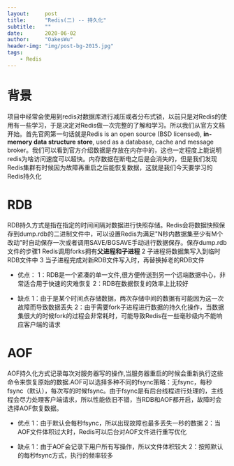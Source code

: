 ```yaml
---
layout:     post
title:      "Redis(二) -- 持久化"
subtitle:   ""
date:       2020-06-02
author:     "OakesWu"
header-img: "img/post-bg-2015.jpg"
tags:
    - Redis
---
```


# 背景
项目中经常会使用到redis对数据库进行减压或者分布式锁，以前只是对Redis的使用有一些学习，于是决定对Redis做一次完整的了解和学习。所以我们从官方文档开始。首先官网第一句话就是Redis is an open source (BSD licensed), **in-memory data structure store**, used as a database, cache and message broker。我们可以看到官方介绍数据是存放在内存中的，这也一定程度上能说明redis为啥访问速度可以超快。内存数据在断电之后是会消失的，但是我们发现Redis集群有时候因为故障再重启之后能恢复数据，这就是我们今天要学习的Redis持久化

# RDB
RDB持久方式是指在指定的时间间隔对数据进行快照存储。Redis会将数据快照保存到dump.rdb的二进制文件中，可以设置Redis为满足"N秒内数据集至少有M个改动"时自动保存一次或者调用SAVE/BGSAVE手动进行数据保存。保存dump.rdb文件的步骤1 Redis调用forks拥有**父进程和子进程** 2 子进程将数据集写入到临时RDB文件中 3 当子进程完成对新RDB文件写入时，再替换掉老的RDB文件
- 优点：
    1：RDB是一个紧凑的单一文件,很方便传送到另一个远端数据中心，非常适合用于快速的灾难恢复
    2：RDB在数据恢复的效率上比较好

- 缺点
    1：由于是某个时间点存储数据，两次存储中间的数据有可能因为这一次故障而导致数据丢失
    2：由于需要fork子进程进行数据的持久化操作，当数据集很大的时候fork的过程会非常耗时，可能导致Redis在一些毫秒级内不能响应客户端的请求

# AOF
AOF持久化方式记录每次对服务器写的操作,当服务器重启的时候会重新执行这些命令来恢复原始的数据.AOF可以选择多种不同的fsync策略：无fsync，每秒fsync（默认），每次写的时候fsync。由于fsync是有后台线程进行处理的，主线程会尽力处理客户端请求，所以性能依旧不错，当RDB和AOF都开启，故障时会选择AOF恢复数据。
- 优点
    1：由于默认会每秒fsync，所以出现故障也最多丢失一秒的数据
    2：当AOF文件体积过大时，Redis可以后台对AOF文件进行重写优化

- 缺点
    1：由于AOF会记录下用户所有写操作，所以文件体积较大
    2：按照默认的每秒fsync方式，执行的频率较多



